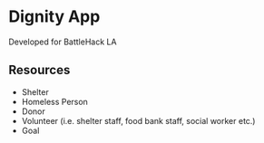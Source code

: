 # Dignity App
Developed for BattleHack LA


## Resources

* Shelter
* Homeless Person
* Donor
* Volunteer (i.e. shelter staff, food bank staff, social worker etc.)
* Goal
